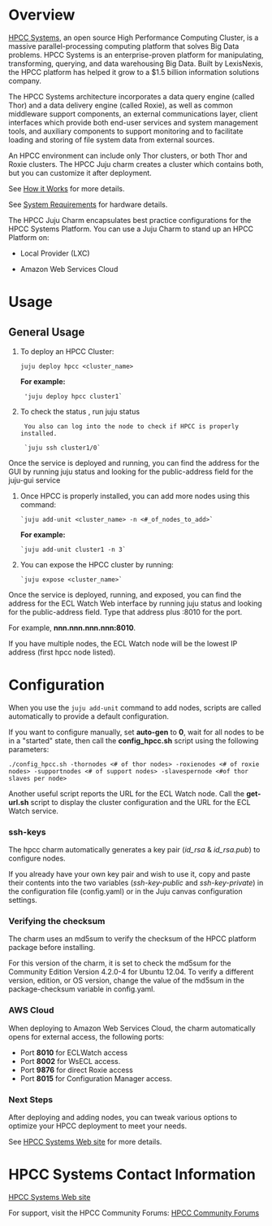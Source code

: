 # Overview

[HPCC Systems,](http://HPCCSystems.com) an open source High Performance Computing Cluster, is a massive parallel-processing computing platform that solves Big Data problems. HPCC Systems is an enterprise-proven platform for manipulating, transforming, querying, and data warehousing Big Data. Built by LexisNexis, the HPCC platform has helped it grow to a $1.5 billion information solutions company.

The HPCC Systems architecture incorporates a data query engine (called Thor) and a data delivery engine (called Roxie), as well as common middleware support components, an external communications layer, client interfaces which provide both end-user services and system management tools, and auxiliary components to support monitoring and to facilitate loading and storing of file system data from external sources.

An HPCC environment can include only Thor clusters, or both Thor and Roxie clusters. The HPCC Juju charm creates a cluster which contains both, but you can customize it after deployment.

See [How it Works](http://www.hpccsystems.com/Why-HPCC/How-it-works)  for more details. 

See [System Requirements](http://hpccsystems.com/download/docs/system-requirements) for  hardware details. 

The HPCC Juju Charm encapsulates best practice configurations for the HPCC  Systems Platform.  You can use a Juju Charm to stand up an HPCC Platform on:

- Local Provider (LXC)

- Amazon Web Services Cloud


# Usage

## General Usage

1. To deploy an HPCC Cluster:

    `juju deploy hpcc <cluster_name>`

    **For example:**

        'juju deploy hpcc cluster1`

1. To check the status , run
        juju status

        You also can log into the node to check if HPCC is properly installed.

        `juju ssh cluster1/0`

Once the service is deployed and running, you can find the address for the GUI by running juju status and looking for the public-address field for the juju-gui service

1.  Once HPCC is properly installed, you can add more nodes using this command:

        `juju add-unit <cluster_name> -n <#_of_nodes_to_add>`

    **For example:**

        `juju add-unit cluster1 -n 3`

1. You can expose the HPCC cluster by running:

       `juju expose <cluster_name>`

Once the service is deployed, running, and exposed, you can find the address for the ECL Watch Web interface by running juju status and looking for the public-address field. Type that address plus :8010 for the port.

For example, **nnn.nnn.nnn.nnn:8010**.

If you have multiple nodes, the ECL Watch node will be the lowest IP address (first hpcc node listed).



# Configuration

When you use the `juju add-unit` command to add nodes, scripts are called automatically to provide a default configuration. 

If you want to configure manually, set **auto-gen** to **0**, wait for all nodes to be in a "started" state, then call the **config_hpcc.sh**  script using the following parameters:

`./config_hpcc.sh -thornodes <# of thor nodes> -roxienodes <# of roxie nodes> -supportnodes <# of support nodes> -slavespernode <#of thor slaves per node> 
`

Another useful script reports the URL for the ECL Watch node. Call the **get-url.sh** script to display the cluster configuration and the URL for the ECL Watch service.

### ssh-keys ###
The hpcc charm automatically generates a key pair  (*id\_rsa*  &  *id\_rsa.pub*) to configure nodes. 

If you already have your own key pair and wish to use it, copy and paste their contents into the two variables (*ssh-key-public* and *ssh-key-private*) in the configuration file (config.yaml) or in the Juju canvas configuration settings.  

### Verifying the checksum
The charm uses an md5sum to verify the checksum of the HPCC platform  package before installing.  

For this version of the charm, it is set to check the md5sum for the Community Edition Version 4.2.0-4 for Ubuntu 12.04. To verify a different version, edition, or OS version, change the value of the md5sum in the package-checksum variable in config.yaml. 

 

### AWS Cloud

When deploying to Amazon Web Services Cloud, the charm automatically opens for external access, the following ports:

- Port **8010** for ECLWatch access
- Port **8002** for WsECL access.
- Port **9876** for direct Roxie access
- Port **8015** for Configuration Manager access.  

### Next Steps ###

After deploying and adding nodes, you can tweak various options to optimize your HPCC deployment to meet your needs.
 
See [HPCC Systems Web site](http://HPCCSystems.com) for more details.


# HPCC Systems Contact Information

[HPCC Systems Web site](http://HPCCSystems.com)

For support, visit the HPCC Community Forums:
[HPCC Community Forums](http://hpccsystems.com/bb/index.php?sid=0bda2dddb2ea50418357171d33b11e5f)
